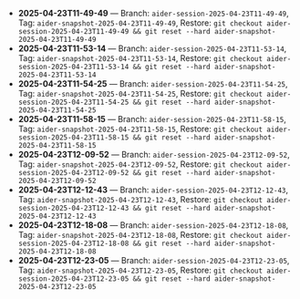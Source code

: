 - **2025-04-23T11-49-49** — Branch: `aider-session-2025-04-23T11-49-49`, Tag: `aider-snapshot-2025-04-23T11-49-49`, Restore: `git checkout aider-session-2025-04-23T11-49-49 && git reset --hard aider-snapshot-2025-04-23T11-49-49`
- **2025-04-23T11-53-14** — Branch: `aider-session-2025-04-23T11-53-14`, Tag: `aider-snapshot-2025-04-23T11-53-14`, Restore: `git checkout aider-session-2025-04-23T11-53-14 && git reset --hard aider-snapshot-2025-04-23T11-53-14`
- **2025-04-23T11-54-25** — Branch: `aider-session-2025-04-23T11-54-25`, Tag: `aider-snapshot-2025-04-23T11-54-25`, Restore: `git checkout aider-session-2025-04-23T11-54-25 && git reset --hard aider-snapshot-2025-04-23T11-54-25`
- **2025-04-23T11-58-15** — Branch: `aider-session-2025-04-23T11-58-15`, Tag: `aider-snapshot-2025-04-23T11-58-15`, Restore: `git checkout aider-session-2025-04-23T11-58-15 && git reset --hard aider-snapshot-2025-04-23T11-58-15`
- **2025-04-23T12-09-52** — Branch: `aider-session-2025-04-23T12-09-52`, Tag: `aider-snapshot-2025-04-23T12-09-52`, Restore: `git checkout aider-session-2025-04-23T12-09-52 && git reset --hard aider-snapshot-2025-04-23T12-09-52`
- **2025-04-23T12-12-43** — Branch: `aider-session-2025-04-23T12-12-43`, Tag: `aider-snapshot-2025-04-23T12-12-43`, Restore: `git checkout aider-session-2025-04-23T12-12-43 && git reset --hard aider-snapshot-2025-04-23T12-12-43`
- **2025-04-23T12-18-08** — Branch: `aider-session-2025-04-23T12-18-08`, Tag: `aider-snapshot-2025-04-23T12-18-08`, Restore: `git checkout aider-session-2025-04-23T12-18-08 && git reset --hard aider-snapshot-2025-04-23T12-18-08`
- **2025-04-23T12-23-05** — Branch: `aider-session-2025-04-23T12-23-05`, Tag: `aider-snapshot-2025-04-23T12-23-05`, Restore: `git checkout aider-session-2025-04-23T12-23-05 && git reset --hard aider-snapshot-2025-04-23T12-23-05`
